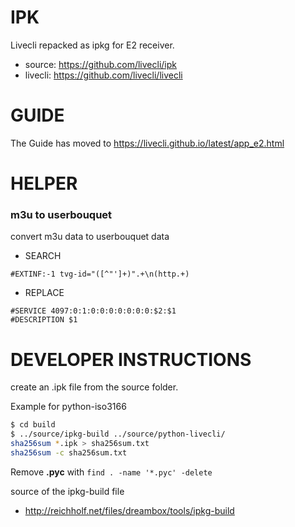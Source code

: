 # IPK

Livecli repacked as ipkg for E2 receiver.

- source: https://github.com/livecli/ipk
- livecli: https://github.com/livecli/livecli

# GUIDE

The Guide has moved to https://livecli.github.io/latest/app_e2.html

# HELPER

### m3u to userbouquet

convert m3u data to userbouquet data

- SEARCH

```
#EXTINF:-1 tvg-id="([^"']+)".+\n(http.+)
```

- REPLACE

```
#SERVICE 4097:0:1:0:0:0:0:0:0:0:$2:$1
#DESCRIPTION $1
```

# DEVELOPER INSTRUCTIONS

create an .ipk file from the source folder.

Example for python-iso3166

```sh
$ cd build
$ ../source/ipkg-build ../source/python-livecli/
sha256sum *.ipk > sha256sum.txt
sha256sum -c sha256sum.txt
```

Remove **.pyc** with `find . -name '*.pyc' -delete`

source of the ipkg-build file
- http://reichholf.net/files/dreambox/tools/ipkg-build
